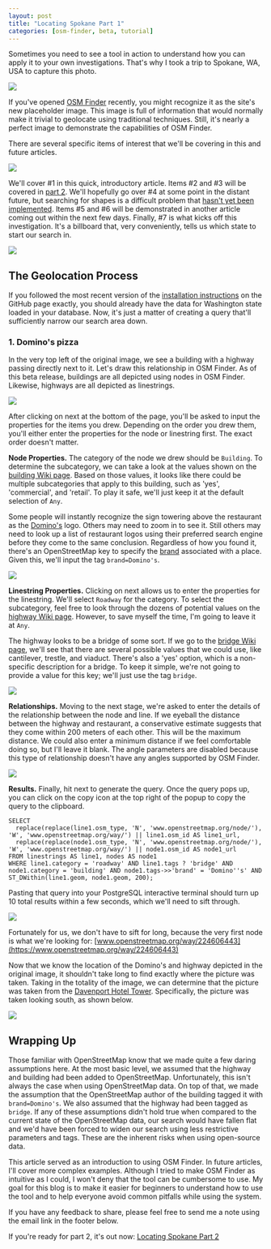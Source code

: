 ```yaml
---
layout: post
title: "Locating Spokane Part 1"
categories: [osm-finder, beta, tutorial]
---
```


Sometimes you need to see a tool in action to understand how you can apply it to your own investigations. That's why I took a trip to Spokane, WA, USA to capture this photo.

![](/blog/images/2022-01-27-Spokane_WA_US.jpg)

If you've opened [OSM Finder](https://osm-finder.netlify.app/) recently, you might recognize it as the site's new placeholder image. This image is full of information that would normally make it trivial to geolocate using traditional techniques. Still, it's nearly a perfect image to demonstrate the capabilities of OSM Finder.

There are several specific items of interest that we'll be covering in this and future articles.

![](/blog/images/2022-01-27-highlighted.jpg)

We'll cover #1 in this quick, introductory article. Items #2 and #3 will be covered in [part 2](https://xetnus.github.io/blog/locating-spokane-part-2/). We'll hopefully go over #4 at some point in the distant future, but searching for shapes is a difficult problem that [hasn't yet been implemented](https://xetnus.github.io/blog/introducing-osm-finder-beta/#future-work). Items #5 and #6 will be demonstrated in another article coming out within the next few days. Finally, #7 is what kicks off this investigation. It's a billboard that, very conveniently, tells us which state to start our search in.

![](/blog/images/2022-01-27-billboard.jpg)

## The Geolocation Process

If you followed the most recent version of the [installation instructions](https://github.com/Xetnus/osm-finder#installation) on the GitHub page exactly, you should already have the data for Washington state loaded in your database. Now, it's just a matter of creating a query that'll sufficiently narrow our search area down.

### 1. Domino's pizza

In the very top left of the original image, we see a building with a highway passing directly next to it. Let's draw this relationship in OSM Finder. As of this beta release, buildings are all depicted using nodes in OSM Finder. Likewise, highways are all depicted as linestrings.

![](/blog/images/2022-01-27-dominos-annotated.jpg)

After clicking on next at the bottom of the page, you'll be asked to input the properties for the items you drew. Depending on the order you drew them, you'll either enter the properties for the node or linestring first. The exact order doesn't matter.

**Node Properties.** The category of the node we drew should be `Building`. To determine the subcategory, we can take a look at the values shown on the [building Wiki page](https://wiki.openstreetmap.org/wiki/Key:building). Based on those values, it looks like there could be multiple subcategories that apply to this building, such as 'yes', 'commercial', and 'retail'. To play it safe, we'll just keep it at the default selection of `Any`.

Some people will instantly recognize the sign towering above the restaurant as the [Domino's](https://en.wikipedia.org/wiki/Domino%27s) logo. Others may need to zoom in to see it. Still others may need to look up a list of restaurant logos using their preferred search engine before they come to the same conclusion. Regardless of how you found it, there's an OpenStreetMap key to specify the [brand](https://wiki.openstreetmap.org/wiki/Key:brand) associated with a place. Given this, we'll input the tag `brand=Domino's`.

![](/blog/images/2022-01-27-dominos-node-properties.jpg)

**Linestring Properties.** Clicking on next allows us to enter the properties for the linestring. We'll select `Roadway` for the category. To select the subcategory, feel free to look through the dozens of potential values on the [highway Wiki page](https://wiki.openstreetmap.org/wiki/Key:highway). However, to save myself the time, I'm going to leave it at `Any`.

The highway looks to be a bridge of some sort. If we go to the [bridge Wiki page](https://wiki.openstreetmap.org/wiki/Key:bridge), we'll see that there are several possible values that we could use, like cantilever, trestle, and viaduct. There's also a 'yes' option, which is a non-specific description for a bridge. To keep it simple, we're not going to provide a value for this key; we'll just use the tag `bridge`.

![](/blog/images/2022-01-27-dominos-linestring-properties.jpg)

**Relationships.** Moving to the next stage, we're asked to enter the details of the relationship between the node and line. If we eyeball the distance between the highway and restaurant, a conservative estimate suggests that they come within 200 meters of each other. This will be the maximum distance. We could also enter a minimum distance if we feel comfortable doing so, but I'll leave it blank. The angle parameters are disabled because this type of relationship doesn't have any angles supported by OSM Finder.

![](/blog/images/2022-01-27-dominos-relationship.jpg)

**Results.** Finally, hit next to generate the query. Once the query pops up, you can click on the copy icon at the top right of the popup to copy the query to the clipboard.

```
SELECT
  replace(replace(line1.osm_type, 'N', 'www.openstreetmap.org/node/'), 'W', 'www.openstreetmap.org/way/') || line1.osm_id AS line1_url, 
  replace(replace(node1.osm_type, 'N', 'www.openstreetmap.org/node/'), 'W', 'www.openstreetmap.org/way/') || node1.osm_id AS node1_url
FROM linestrings AS line1, nodes AS node1
WHERE line1.category = 'roadway' AND line1.tags ? 'bridge' AND node1.category = 'building' AND node1.tags->>'brand' = 'Domino''s' AND ST_DWithin(line1.geom, node1.geom, 200);
```

Pasting that query into your PostgreSQL interactive terminal should turn up 10 total results within a few seconds, which we'll need to sift through.

![](/blog/images/2022-01-27-dominos-results.png)

Fortunately for us, we don't have to sift for long, because the very first node is what we're looking for: [www.openstreetmap.org/way/224606443](https://www.openstreetmap.org/way/224606443)

Now that we know the location of the Domino's and highway depicted in the original image, it shouldn't take long to find exactly where the picture was taken. Taking in the totality of the image, we can determine that the picture was taken from the [Davenport Hotel Tower](https://goo.gl/maps/deQy3dGURyfpVjed8). Specifically, the picture was taken looking south, as shown below.

![](/blog/images/2022-01-27-dominos-geolocation.jpg)

## Wrapping Up

Those familiar with OpenStreetMap know that we made quite a few daring assumptions here. At the most basic level, we assumed that the highway and building had been added to OpenStreetMap. Unfortunately, this isn't always the case when using OpenStreetMap data. On top of that, we made the assumption that the OpenStreetMap author of the building tagged it with `brand=Domino's`. We also assumed that the highway had been tagged as `bridge`. If any of these assumptions didn't hold true when compared to the current state of the OpenStreetMap data, our search would have fallen flat and we'd have been forced to widen our search using less restrictive parameters and tags. These are the inherent risks when using open-source data.

This article served as an introduction to using OSM Finder. In future articles, I'll cover more complex examples. Although I tried to make OSM Finder as intuitive as I could, I won't deny that the tool can be cumbersome to use. My goal for this blog is to make it easier for beginners to understand how to use the tool and to help everyone avoid common pitfalls while using the system.

If you have any feedback to share, please feel free to send me a note using the email link in the footer below.

If you're ready for part 2, it's out now: [Locating Spokane Part 2](https://xetnus.github.io/blog/locating-spokane-part-2/)
